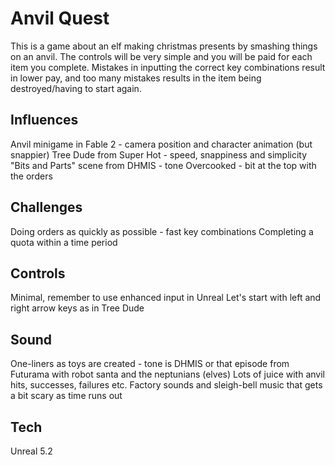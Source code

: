 # Anvil Quest

This is a game about an elf making christmas presents by smashing things on an anvil. The controls will be very simple and you will be paid for each item you complete. Mistakes in inputting the correct key combinations result in lower pay, and too many mistakes results in the item being destroyed/having to start again.

## Influences
Anvil minigame in Fable 2 - camera position and character animation (but snappier)
Tree Dude from Super Hot - speed, snappiness and simplicity
"Bits and Parts" scene from DHMIS - tone
Overcooked - bit at the top with the orders

## Challenges
Doing orders as quickly as possible - fast key combinations 
Completing a quota within a time period

## Controls
Minimal, remember to use enhanced input in Unreal
Let's start with left and right arrow keys as in Tree Dude

## Sound
One-liners as toys are created - tone is DHMIS or that episode from Futurama with robot santa and the neptunians (elves)
Lots of juice with anvil hits, successes, failures etc.
Factory sounds and sleigh-bell music that gets a bit scary as time runs out

## Tech
Unreal 5.2